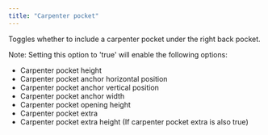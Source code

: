 ```yaml
---
title: "Carpenter pocket"
---
```


Toggles whether to include a carpenter pocket under the right back pocket.

Note: Setting this option to 'true' will enable the following options:
- Carpenter pocket height
- Carpenter pocket anchor horizontal position
- Carpenter pocket anchor vertical position
- Carpenter pocket anchor width
- Carpenter pocket opening height
- Carpenter pocket extra
- Carpenter pocket extra height (If carpenter pocket extra is also true)
